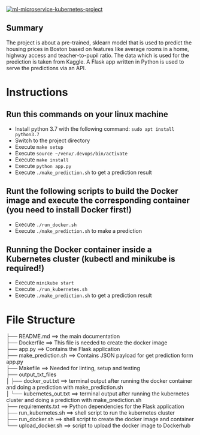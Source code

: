 [![ml-microservice-kubernetes-project](https://circleci.com/gh/maximilianschwab/ml-microservice-kubernetes-project.svg?style=svg)](https://app.circleci.com/pipelines/github/maximilianschwab)

## Summary

The project is about a pre-trained, sklearn model that is used to predict the housing prices in Boston based on features like average rooms in a home, highway access and teacher-to-pupil ratio. The data which is used for the prediction is taken from Kaggle. A Flask app written in Python is used to serve the predictions via an API.

# Instructions

## Run this commands on your linux machine
* Install python 3.7 with the following command: `sudo apt install python3.7` 
* Switch to the project directory
* Execute `make setup`
* Execute `source ~/venv/.devops/bin/activate`
* Execute `make install`
* Execute `python app.py`
* Execute `./make_prediction.sh` to get a prediction result


## Runt the following scripts to build the Docker image and execute the corresponding container (you need to install Docker first!)
* Execute `./run_docker.sh`
* Execute `./make_prediction.sh` to make a prediction


## Running the Docker container inside a Kubernetes cluster (kubectl and minikube is required!)
* Execute `minikube start`
* Execute `./run_kubernetes.sh`
* Execute `./make_prediction.sh` to get a prediction result


# File Structure

├── README.md ==> the main documentation\
├── Dockerfile ==> This file is needed to create the docker image\
├── app.py  ==> Contains the Flask application\
├── make_prediction.sh ==> Contains JSON payload for get prediction form app.py\
├── Makefile ==> Needed for linting, setup and testing\
├── output_txt_files\
│   ├── docker_out.txt ==> terminal output after running the docker container and doing a prediction with make_prediction.sh \
│   └── kubernetes_out.txt ==> terminal output after running the kubernetes cluster and doing a prediction with make_prediction.sh \
├── requirements.txt ==> Python dependencies for the Flask application\
├── run_kubernetes.sh  ==> shell script to run the kubernetes cluster \
├── run_docker.sh ==> shell script to create the docker image and container\
└── upload_docker.sh  ==> script to upload the docker image to Dockerhub
